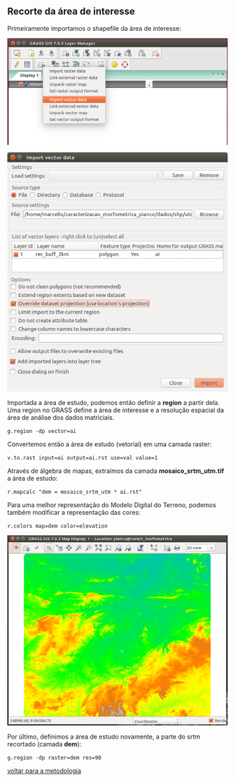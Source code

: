 ## Recorte da área de interesse


Primeiramente importamos o shapefile da área de interesse:


![image](img/10.png)


![image](img/11.png)


Importada a área de estudo, podemos então definir a **region** a partir dela. Uma region no GRASS define a área de interesse e a resolução espacial da área de análise dos dados matriciais.


```
g.region -dp vector=ai

```

Convertemos então a área de estudo (vetorial) em uma camada raster:

```
v.to.rast input=ai output=ai.rst use=val value=1

```

Através de álgebra de mapas, extraímos da camada **mosaico_srtm_utm.tif** a área de estudo:

```
r.mapcalc "dem = mosaico_srtm_utm * ai.rst"
```


Para uma melhor representação do Modelo Digital do Terreno, podemos também modificar a representação das cores:

```
r.colors map=dem color=elevation
```

![image](img/12.png)

Por último, definimos a área de estudo novamente, a parte do srtm recortado (camada **dem**):

```
g.region -dp raster=dem res=90
```

[voltar para a metodologia][0]


[0]:metodologia.md


